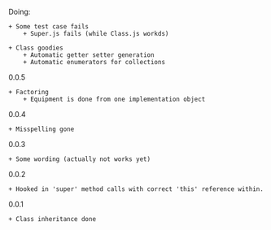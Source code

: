 Doing:

    + Some test case fails
        + Super.js fails (while Class.js workds)

    + Class goodies
        + Automatic getter setter generation
        + Automatic enumerators for collections

0.0.5

    + Factoring
        + Equipment is done from one implementation object

0.0.4

    + Misspelling gone

0.0.3

    + Some wording (actually not works yet)

0.0.2

    + Hooked in 'super' method calls with correct 'this' reference within.

0.0.1

    + Class inheritance done